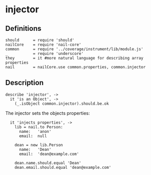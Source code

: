[coffee]: http://asmblah.github.com/coffee/
[glob]: https://npmjs.org/package/glob
[grunt-contrib-coffee]: https://github.com/gruntjs/grunt-contrib-coffee
[grunt-istanbul-coverage]: https://github.com/daniellmb/grunt-istanbul-coverage
[grunt-istanbul]: https://github.com/taichi/grunt-istanbul
[grunt-simple-mocha]: https://github.com/yaymukund/grunt-simple-mocha
[grunt]: http://gruntjs.com/
[mocha]: https://npmjs.org/package/mocha
[nail-core]: https://github.com/noptic/nail-core
[should]: https://github.com/visionmedia/should.js
[underscore]: http://underscorejs.org

[About]: About.coffee.md
[accessor]: accessor.coffee.md
[init]: init.coffee.md
[injector]: injector.coffee.md
[methods]: methods.coffee.md
[parent]: parent.coffee.md
[properties]: properties.coffee.md

[nail]: https://github.com/noptic/nail
[npm]: https://github.com/noptic/nail

injector
========
Definitions
-----------

    should      = require 'should'
    nailCore    = require 'nail-core'
    common      = require '../coverage/instrument/lib/module.js'
    _           = require 'underscore'
    they        = it #more natural language for describing array properties
    nail        = nailCore.use common.properties, common.injector
    
Description
-----------

    describe 'injector', ->
      it 'is an Object', ->
        (_.isObject common.injector).should.be.ok
          
The injector sets the objects properties:
      
      it 'injects properties', ->
        lib = nail.to Person:
          name:   'anon'
          email:  null
          
        dean = new lib.Person
          name:   'Dean'
          email:  'dean@example.com'
          
        dean.name.should.equal 'Dean'
        dean.email.should.equal 'dean@example.com'
          